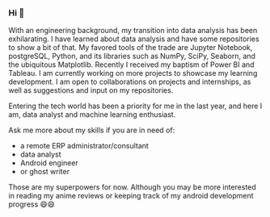 ### Hi 👋 

With an engineering background, my transition into data analysis has been exhilarating. I have learned about data analysis and have some repositories to show a bit of that. My favored tools of the trade are Jupyter Notebook, postgreSQL, Python, and its libraries such as NumPy, SciPy, Seaborn, and the ubiquitous Matplotlib. Recently I received my baptism of Power BI and Tableau. I am currently working on more projects to showcase my learning development. I am open to collaborations on projects and internships, as well as suggestions and input on my repositories.

Entering the tech world has been a priority for me in the last year, and here I am, data analyst and machine learning enthusiast.

Ask me more about my skills if you are in need of:

- a remote ERP administrator/consultant
- data analyst 
- Android engineer
- or ghost writer

Those are my superpowers for now. Although you may be more interested in reading my anime reviews or keeping track of my android development progress 😄😄


<!--
**TayloredSuites/TayloredSuites** is a ✨ _special_ ✨ repository because its `README.md` (this file) appears on your GitHub profile.

Here are some ideas to get you started:

- 🔭 I’m currently working on ...
- 🌱 I’m currently learning ...
- 👯 I’m looking to collaborate on ...
- 🤔 I’m looking for help with ...
- 💬 Ask me about ...
- 📫 How to reach me: ...
- 😄 Pronouns: ...
- ⚡ Fun fact: ...
-->
